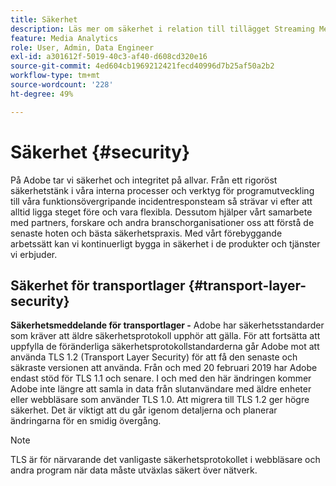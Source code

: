 ```yaml
---
title: Säkerhet
description: Läs mer om säkerhet i relation till tillägget Streaming Media Collection
feature: Media Analytics
role: User, Admin, Data Engineer
exl-id: a301612f-5019-40c3-af40-d608cd320e16
source-git-commit: 4ed604cb1969212421fecd40996d7b25af50a2b2
workflow-type: tm+mt
source-wordcount: '228'
ht-degree: 49%

---
```


# Säkerhet {#security}

På Adobe tar vi säkerhet och integritet på allvar. Från ett rigoröst säkerhetstänk i våra interna processer och verktyg för programutveckling till våra funktionsövergripande incidentresponsteam så strävar vi efter att alltid ligga steget före och vara flexibla. Dessutom hjälper vårt samarbete med partners, forskare och andra branschorganisationer oss att förstå de senaste hoten och bästa säkerhetspraxis. Med vårt förebyggande arbetssätt kan vi kontinuerligt bygga in säkerhet i de produkter och tjänster vi erbjuder.


## Säkerhet för transportlager {#transport-layer-security}

**Säkerhetsmeddelande för transportlager -** Adobe har säkerhetsstandarder som kräver att äldre säkerhetsprotokoll upphör att gälla. För att fortsätta att uppfylla de föränderliga säkerhetsprotokollstandarderna går Adobe mot att använda TLS 1.2 (Transport Layer Security) för att få den senaste och säkraste versionen att använda. Från och med 20 februari 2019 har Adobe endast stöd för TLS 1.1 och senare. I och med den här ändringen kommer Adobe inte längre att samla in data från slutanvändare med äldre enheter eller webbläsare som använder TLS 1.0. Att migrera till TLS 1.2 ger högre säkerhet. Det är viktigt att du går igenom detaljerna och planerar ändringarna för en smidig övergång.

>[!NOTE]
>
>TLS är för närvarande det vanligaste säkerhetsprotokollet i webbläsare och andra program när data måste utväxlas säkert över nätverk.
